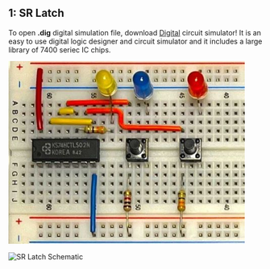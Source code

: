 ## 1: SR Latch

To open **.dig** digital simulation file, download [Digital](https://github.com/hneemann/Digital) circuit simulator! It is an easy to use digital logic designer and circuit simulator and it includes a large library of 7400 seriec IC chips.

![image](https://github.com/pietrea2/7400-Series-IC-And-Transistor-Digital-Circuits/blob/main/Images/sr_latch.jpg)


![SR Latch Schematic](https://github.com/pietrea2/7400-Series-IC-Digital-Circuits/blob/main/1%20SR%20Latch/SR%20Latch.png)
